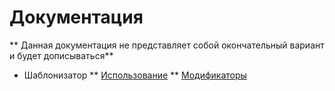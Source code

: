 Документация
============
** Данная документация не представляет собой окончательный вариант и будет дописываться**

* Шаблонизатор
** [Использование](https://github.com/esclkm/cotonti-2/tree/master/docs/ru/template/readme.md)
** [Модификаторы](https://github.com/esclkm/cotonti-2/tree/master/docs/ru/template/modifiers.md)